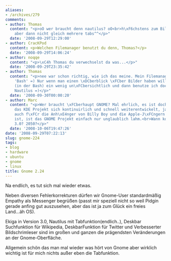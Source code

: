 ```yaml
---
aliases:
- /archives/279
comments:
- author: Thomas
  content: "<p>oO wer braucht denn nautilus? oO<br>h\xF6chstens zum Bilder angucken,
    aber dann nicht gleich mehrere tabs^^</p>"
  date: '2008-09-29T12:29:00'
- author: CracKPod
  content: <p>Welchen Filemanager benutzt du denn, Thomas?</p>
  date: '2008-09-29T14:06:24'
- author: noqqe
  content: "<p>\xC4h Thomas du verwechselst da was...</p>"
  date: '2008-09-29T23:35:42'
- author: Thomas
  content: "<p>nee war schon richtig, wie ich das meine. Mein Filemanager nennt sich
    'Bash' =) Nur wenn man einen \xDCberblick \xFCber Bilder haben will, wird es dadrin
    (in der Bash) ein wenig un\xFCbersichtlich und dann benutze ich doch mal den netten
    Nautilus =)</p>"
  date: '2008-09-30T00:00:20'
- author: Marc
  content: "<p>Wer braucht \xFCberhaupt GNOME? Mal ehrlich, es ist doch eine Pest..<br>W\xE4hrend
    das KDE Projekt sich kontinuirlich und schnell weiterentwickelt, ja jetzt ja sogar
    auch f\xFCr die Anh\xE4nger von Billy Boy und die Apple-J\xFCngern verf\xFCgbar
    ist, ist das GNOME Projekt einfach nur unglaublich lahm.<br>Wann kommt den GNOME
    3.0? 2050?</p>"
  date: '2008-10-06T19:47:26'
date: '2008-09-29T07:22:13'
slug: gnome-224
tags:
- blog
- hardware
- ubuntu
- gnome
- linux
title: Gnome 2.24
---
```


Na endlich, es tut sich mal wieder etwas.

Neben diversen Fehlerkorrekturen dürfen wir Gnome-User standardmäßig
Empathy als Messenger begrüßen (passt mir speziell nicht so weil Pidgin
gerade anfing gut auszusehen, aber das ist ja zum Glück ein freies
Land...äh OS).

Ekiga in Version 3.0, Nautilus mit Tabfunktion(endlich..), Deskbar
Suchfunktion für Wikipedia, DeskbarFunktion für Twitter und Verbesserter
Bildschrimleser sind im großen und ganzen die prägendsten Veränderungen an
der Gnome-Oberfläche.

Allgemein schön das man mal wieder was hört von Gnome aber wirklich wichtig
ist für mich nichts außer eben die Tabfunktion.
